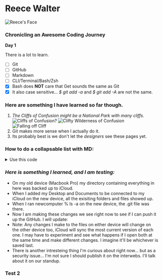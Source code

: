 # Reece Walter
![Reece's Face](https://avatars.githubusercontent.com/u/58195393?s=400&u=8558a8fe90be60184330fbdcb54a0d1496e83cee&v=4)
### Chronicling an Awesome Coding Journey


**Day 1**

There is a lot to learn.

- [ ] Git
- [ ] GitHub
- [ ] Markdown
- [ ] CLI/Terminal/Bash/Zsh
- [x] Bash does **NOT** care that Get sounds the same as Git
- [x] It also case sensitive... *$ git add -a* and *$ git add -A* are not the same.  

### Here are something I have learned so far though.

1. *The Cliffs of Confusion might be a National Park with many cliffs.*
![Cliffs of Confusion?](https://c.files.bbci.co.uk/166B4/production/_107082819_413a9fc2-e8ef-4dc9-9b0b-c5fa6324f1ab.jpg)
![Clifty Wilderness of Confusion](https://www.outragegis.com/pixel/_data/i/galleries/120127_CliftyWilderness/Clifty%20Wilderness-cu_e520x360.jpg)
![Falling off Cliff](https://thumbs.gfycat.com/BothDarkIguana-small.gif)
1. Git makes more sense when I actually do it.
1. Its probably best is we don't let the *designers* see these pages yet.

### How to do a collapsable list with MD:

<details> 
<summary> Use this code </summary>

# `# "Whatever heading you want here"`

`<details>`

`<summary> Click this to Expand the List </summary>`

*`Put your list items here`*

`1. One`

`1. Two`

`1. Thirteenteen`

`1. Shfifty-Five`

`</details>`

These tags look more like traditional HTML tags than what we have been using in MD so far.

</details>

### *Here is something I learned,  and I am testing:*

* On my old device (Macbook Pro) my directory containing everything in here was backed up to iCloud.
* When I added my Desktop and Documents to be connected to my iCloud on the new device, all the exisiting folders and files showed up.
* When I ran newcomputer % ls -a on the new device, the .git file was there.
* Now I am making these changes we see right now to see if I can push it up the GitHub.  I will update:
* Note:  Any changes I make to the files on either device will change on the other device too, iCloud will sync the most current version of each one.  I may have to experiment and see what happens if I open both at the same time and make different changes.  I imagine it'll be whichever is saved last.
* There is another intresteing thing I'm curious about right now... but as a security issue... I'm not sure I should publish it on the interwebs.  I'll talk about it on our standup.

### Test 2